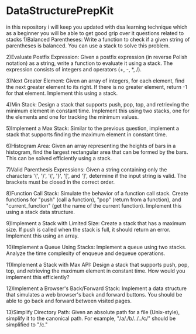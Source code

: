 # DataStructurePrepKit
in this repository i will keep you updated with dsa learning technique which as a beginner you will be able to get good grip over it
questions related to stacks
1)Balanced Parentheses:
Write a function to check if a given string of parentheses is balanced. You can use a stack to solve this problem.

2)Evaluate Postfix Expression:
Given a postfix expression (in reverse Polish notation) as a string, write a function to evaluate it using a stack. The expression consists of integers and operators (+, -, *, /).

3)Next Greater Element:
Given an array of integers, for each element, find the next greater element to its right. If there is no greater element, return -1 for that element. Implement this using a stack.

4)Min Stack:
Design a stack that supports push, pop, top, and retrieving the minimum element in constant time. Implement this using two stacks, one for the elements and one for tracking the minimum values.

5)Implement a Max Stack:
Similar to the previous question, implement a stack that supports finding the maximum element in constant time.

6)Histogram Area:
Given an array representing the heights of bars in a histogram, find the largest rectangular area that can be formed by the bars. This can be solved efficiently using a stack.

7)Valid Parenthesis Expressions:
Given a string containing only the characters '(', ')', '{', '}', '[', and ']', determine if the input string is valid. The brackets must be closed in the correct order.

8)Function Call Stack:
Simulate the behavior of a function call stack. Create functions for "push" (call a function), "pop" (return from a function), and "current_function" (get the name of the current function). Implement this using a stack data structure.

9)Implement a Stack with Limited Size:
Create a stack that has a maximum size. If push is called when the stack is full, it should return an error. Implement this using an array.

10)Implement a Queue Using Stacks:
Implement a queue using two stacks. Analyze the time complexity of enqueue and dequeue operations.

11)Implement a Stack with Max API:
Design a stack that supports push, pop, top, and retrieving the maximum element in constant time. How would you implement this efficiently?

12)Implement a Browser's Back/Forward Stack:
Implement a data structure that simulates a web browser's back and forward buttons. You should be able to go back and forward between visited pages.

13)Simplify Directory Path:
Given an absolute path for a file (Unix-style), simplify it to the canonical path. For example, "/a/./b/../../c/" should be simplified to "/c."
